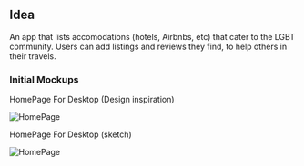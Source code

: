 ## Idea

An app that lists accomodations (hotels, Airbnbs, etc) that cater to the LGBT community. Users can add listings and reviews they find, to help others in their travels.


### Initial Mockups

HomePage For Desktop (Design inspiration)

![HomePage](https://user-images.githubusercontent.com/47091947/59206105-3d26db00-8b72-11e9-80ed-06206e01e742.png)

HomePage For Desktop (sketch)

![HomePage](https://user-images.githubusercontent.com/47091947/59206344-c211f480-8b72-11e9-9300-24b9aba1158c.jpg)

### 
